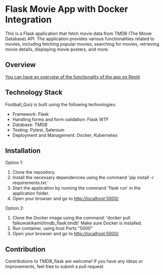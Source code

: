 # Flask Movie App with Docker Integration

This is a Flask application that fetch movie data from TMDB (The Movie Database) API. The application provides various functionalities related to movies, including fetching popular movies, searching for movies, retrieving movie details, displaying movie posters, and more.

## Overview
[You can have an overview of the functionality of the app on Replit](https://replit.com/@KamilFalkowski/TMDBFlask)


## Technology Stack

Football_Quiz is built using the following technologies:

- Framework: Flask
- Handling forms and form validation: Flask WTF
- Database: TMDB
- Testing: Pytest, Selenium
- Deployment and Management: Docker, Kubernetes

## Installation

Option 1:
   1. Clone the repository.
   2. Install the necessary dependencies using the command 'pip install -r requirements.txt.'
   3. Start the application by running the command 'flask run' in the application folder.
   4. Open your browser and go to [http://localhost:5000/](http://localhost:5000/)
   
Option 2:
   1. Clone the Docker image using the command: 'docker pull falkowskikamil/tmdb_flask:tmdb' Make sure Docker is installed.
   2. Run container, using host Ports "5000"
   3. Open your browser and go to [http://localhost:5000/](http://localhost:5000/)

## Contribution

Contributions to TMDB_flask are welcome! If you have any ideas or improvements, feel free to submit a pull request.

